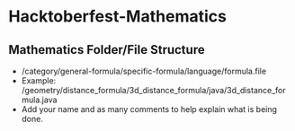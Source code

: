 # Hacktoberfest-Mathematics
## Mathematics Folder/File Structure
* /category/general-formula/specific-formula/language/formula.file
* Example: /geometry/distance_formula/3d_distance_formula/java/3d_distance_formula.java
* Add your name and as many comments to help explain what is being done.
